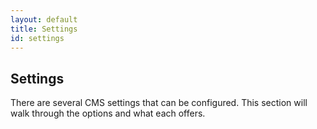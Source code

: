 ```yaml
---
layout: default
title: Settings
id: settings
---
```


## Settings

There are several CMS settings that can be configured. This section will walk through the options and what each offers.





